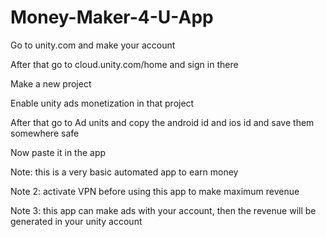 # Money-Maker-4-U-App

 Go to unity.com and make your account
 
 After that go to cloud.unity.com/home and sign in there
 
 Make a new project
 
 Enable unity ads monetization in that project
 
 After that go to Ad units and copy the android id and ios id and save them somewhere safe
 
 Now paste it in the app
 
 Note: this is a very basic automated app to earn money
 
 Note 2: activate VPN before using this app to make maximum revenue
 
 Note 3: this app can make ads with your account, then the revenue will be generated in your unity account
